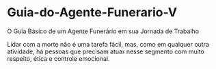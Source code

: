 # Guia-do-Agente-Funerario-V
O Guia Básico de um Agente Funerário em sua Jornada de Trabalho

Lidar com a morte não é uma tarefa fácil, mas, como em qualquer outra atividade, há pessoas que precisam atuar nesse segmento com muito respeito, ética e controle emocional.
